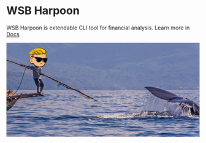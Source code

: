 # WSB Harpoon
WSB Harpoon is extendable CLI tool for financial analysis.
Learn more in [Docs](https://mporuben.github.io/wsb-harpoon/)

![title image](docs/assets/title.png)
